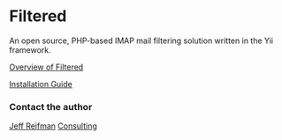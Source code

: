 Filtered
===========

An open source, PHP-based IMAP mail filtering solution written in the Yii framework.

[Overview of Filtered](http://jeffreifman.com/filtered-open-source-imap-mail-filtering-software-for-php/)

[Installation Guide](http://jeffreifman.com/filtered-open-source-imap-mail-filtering-software-for-php/installation-guide/)

### Contact the author
[Jeff Reifman](http://jeffreifman.com/contact) 
[Consulting](http://jeffreifman.com/consulting)
